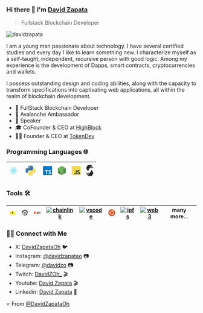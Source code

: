 ### Hi there 👋 I'm [David Zapata](https://david.tokendev.io)
> Fullstack Blockchain Developer


<img src="https://pbs.twimg.com/profile_banners/1601761374/1710713858/1500x500" alt="davidzapata" />

<div>
 <p>
I am a young man passionate about technology. I have several certified studies and every day I like to learn something new. I characterize myself as a self-taught, independent, recursive person with good logic. Among my experience is the development of Dapps, smart contracts, cryptocurrencies and wallets.

I possess outstanding design and coding abilities, along with the capacity to transform specifications into captivating web applications, all within the realm of blockchain development.
</p>
</div>

<div>
  <ul>
    <li>🦊 FullStack Blockchain Developer</li>
    <li>🔺 Avalanche Ambassador</li>
    <li>🎤 Speaker</li>
    <li>🎓 CoFounder & CEO at <a href="https://www.instagram.com/highblockacademy/">HighBlock</a></li>
    <li>👨‍💻 Founder & CEO at <a href="https://tokendev.io/">TokenDev</a></li>
  </ul>
</div>

### Programming Languages 🌐

| [<img src="https://raw.githubusercontent.com/github/explore/80688e429a7d4ef2fca1e82350fe8e3517d3494d/topics/react/react.png" alt="react" width="24">](https://react.dev/) | [<img src="https://raw.githubusercontent.com/github/explore/80688e429a7d4ef2fca1e82350fe8e3517d3494d/topics/python/python.png" alt="python" width="38">](https://www.python.org/)  | [<img src="https://raw.githubusercontent.com/github/explore/80688e429a7d4ef2fca1e82350fe8e3517d3494d/topics/typescript/typescript.png" alt="typescript" width="24">](https://www.typescriptlang.org/)  |  [<img src="https://raw.githubusercontent.com/github/explore/80688e429a7d4ef2fca1e82350fe8e3517d3494d/topics/nodejs/nodejs.png" alt="nodejs" width="24">](https://nodejs.org/) |  [<img src="https://raw.githubusercontent.com/github/explore/80688e429a7d4ef2fca1e82350fe8e3517d3494d/topics/javascript/javascript.png" alt="javascript" width="24">](https://jquery.com/) | [<img src="https://github.com/syl20bnr/spacemacs/blob/develop/layers/%2Blang/solidity/img/solidity.png" alt="Solidity" width="20">](https://soliditylang.org/)
|---|---|---|---|---|---|
 
### Tools 🛠️

| [<img src="https://github.com/loopstudio/crowdfunding-contracts/blob/main/hardhat.png" alt="hardhat" width="24">](https://hardhat.org/) |  [<img src="https://github.com/foundry-rs/.github/blob/main/profile/logo.png" alt="foundry" width="24">](https://getfoundry.sh/) | [<img src="https://raw.githubusercontent.com/github/explore/80688e429a7d4ef2fca1e82350fe8e3517d3494d/topics/git/git.png" alt="Git" width="24">](https://git-scm.com/) |  [<img src="https://cryptologos.cc/logos/chainlink-link-logo.png" alt="chainlink" width="24">](https://chain.link/) | [<img src="https://upload.wikimedia.org/wikipedia/commons/thumb/2/2d/Visual_Studio_Code_1.18_icon.svg/1200px-Visual_Studio_Code_1.18_icon.svg.png" alt="vscode" width="24">](https://code.visualstudio.com/) | [<img src="https://raw.githubusercontent.com/github/explore/80688e429a7d4ef2fca1e82350fe8e3517d3494d/topics/ubuntu/ubuntu.png" alt="Ubuntu" width="24">](https://ubuntu.com/)  |  [<img src="https://upload.wikimedia.org/wikipedia/commons/1/18/Ipfs-logo-1024-ice-text.png" alt="ipfs" width="24">](https://ipfs.tech/) |  [<img src="https://github.com/web3/web3.js/blob/4.x/assets/logo/web3js.jpg" alt="web3" width="24">](https://web3js.org/)  | many more...
|---|---|---|---|---|---|---|---|---|


<h3> 🤝🏻 Connect with Me </h3>

- X: [DavidZapataOh](https://x.com/DavidZapataOh) 🐦
- Instagram: [@davidzapatao](https://instagram.com/davidzapatao) 📷
- Telegram: [@davidzo](https://t.me/davidzo) 📷
- Twitch: [DavidZOh_](https://twitch.tv/DavidZOh_) 🎬
- Youtube: [David Zapata](https://www.youtube.com/channel/UCwQ3UogzVG3r86lLqLXe0Bw?sub_confirmation=1) 🎬
- Linkedin: [David Zapata](https://www.linkedin.com/in/davidzapatao/) 💼


⭐️ From [@DavidZapataOh](https://github.com/DavidZapataOh)
